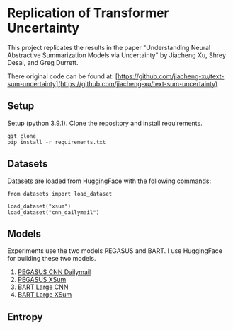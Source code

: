# Replication of Transformer Uncertainty
This project replicates the results in the paper "Understanding Neural Abstractive Summarization Models via Uncertainty"
by Jiacheng Xu, Shrey Desai, and Greg Durrett.

There original code can be found at: [https://github.com/jiacheng-xu/text-sum-uncertainty](https://github.com/jiacheng-xu/text-sum-uncertainty)

## Setup
Setup (python 3.9.1). Clone the repository and install requirements.
```
git clone
pip install -r requirements.txt
```

## Datasets
Datasets are loaded from HuggingFace with the following commands:
```
from datasets import load_dataset

load_dataset("xsum")
load_dataset("cnn_dailymail")
```

## Models
Experiments use the two models PEGASUS and BART. I use HuggingFace for building these two models.
1. [PEGASUS CNN Dailymail](https://huggingface.co/google/pegasus-cnn_dailymail)
2. [PEGASUS XSum](https://huggingface.co/google/pegasus-xsum)
3. [BART Large CNN](https://huggingface.co/facebook/bart-large-cnn)
4. [BART Large XSum](https://huggingface.co/facebook/bart-large-xsum)

## Entropy
